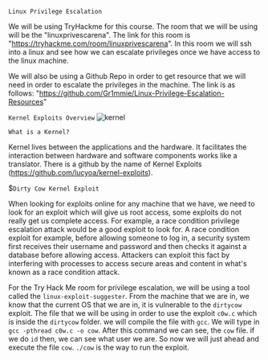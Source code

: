 `Linux Privilege Escalation` 

 We will be using TryHackme for this course. The room that we will be using will be the "linuxprivescarena". The link for this room is "https://tryhackme.com/room/linuxprivescarena". In this room we will ssh into a linux and see how we can escalate privileges once we have access to the linux machine. 
 
 We will also be using a Github Repo in order to get resource that we will need in order to escalate the privileges in the machine. The link is as follows: 
 "https://github.com/Gr1mmie/Linux-Privilege-Escalation-Resources"
 
 `Kernel Exploits Overview` 
  ![kernel](https://user-images.githubusercontent.com/93686063/221947968-acf303b0-14ae-4d0b-a849-e25db5e1a9a8.JPG)
  
  `What is a Kernel?` 
  
  Kernel lives between the applications and the hardware. It facilitates the interaction between hardware and software components works like a translator. There   is a github by the name of Kernel Exploits (https://github.com/lucyoa/kernel-exploits). 
  
  $`Dirty Cow Kernel Exploit` 
  
  When looking for exploits online for any machine that we have, we need to look for an exploit which will give us root access, some exploits do not really get   us complete access. For example, a race condition privilege escalation attack would be a good exploit to look for. A race condition exploit for example, 
  before allowing someone to log in, a security system first receives their username and password and then checks it against a database before allowing access. 
  Attackers can exploit this fact by interfering with processes to access secure areas and content in what's known as a race condition attack. 
  
  For the Try Hack Me room for privilege escalation, we will be using a tool called the `linux-exploit-suggester`. From the 
  machine that we are in, we know that the current OS that we are in, it is vulnerable to the `dirtycow` exploit. The file that
  we will be using in order to use the exploit `c0w.c` which is inside the `dirtycow` folder. we will compile the file with     `gcc`. We will type in `gcc -pthread c0w.c -o cow`. After this command we can see, the `cow` file. if we do `id` then, we 
  can see what user we are. So now we will just ahead and execute the file `cow`. `./cow` is the way to run the exploit. 

 
 
